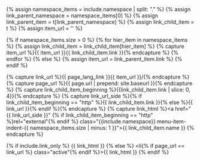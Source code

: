 {% assign namespace_items = include.namespace | split: "." %}
{% assign link_parent_namespace = namespace_items[0] %}
{% assign link_parent_item = t[link_parent_namespace] %}
{% assign link_child_item = t %}
{% assign item_url = '' %}

{% if namespace_items.size > 0 %}
  {% for hier_item in namespace_items %}
    {% assign link_child_item = link_child_item[hier_item] %}
    {% capture item_url %}{{ item_url }}{{ link_child_item.link }}{% endcapture %}
  {% endfor %}
{% else %}
  {% assign item_url = link_parent_item.link %}
{% endif %}

{% capture link_url %}{{ page_lang_link }}{{ item_url }}/{% endcapture %}
{% capture page_url %}{{ page.url | prepend: site.baseurl }}{% endcapture %}
{% capture link_child_item_beginning %}{{link_child_item.link | slice: 0, 4}}{% endcapture %}
{% capture link_url_side %}{% if link_child_item_beginning == "http" %}{{ link_child_item.link }}{% else %}{{ link_url }}{% endif %}{% endcapture %}
{% capture link_html %}<a href="{{ link_url_side }}" {% if link_child_item_beginning == "http" %}rel="external"{% endif %} class="{{include.namespace}} menu-item-indent-{{ namespace_items.size | minus: 1 }}">{{ link_child_item.name }} </a>{% endcapture %}

{% if include.link_only %}
  {{ link_html }}
{% else %}
  <li{% if page_url == link_url %} class="active"{% endif %}>{{ link_html }}</li>
{% endif %}
